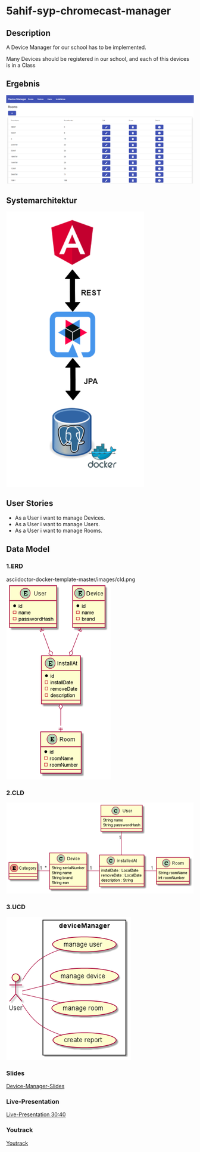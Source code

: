 # 5ahif-syp-chromecast-manager
 
## Description 
A Device Manager for our school has to be implemented.

Many Devices should be registered in our school, and each of this devices is in a Class

## Ergebnis
![image](asciidoctor-convert-template-main/img/gui.png)

## Systemarchitektur
![image](asciidoctor-convert-template-main/img/sys-archi-new.png)

## User Stories

* As a User i want to manage Devices.
* As a User i want to manage Users.
* As a User i want to manage Rooms.

## Data Model

### 1.ERD
asciidoctor-docker-template-master/images/cld.png
![image](asciidoctor-docker-template-master/images/erd.png)

### 2.CLD
![image](asciidoctor-docker-template-master/images/cld2.png)

### 3.UCD
![image](asciidoctor-docker-template-master/images/ucd.png)

### Slides
[Device-Manager-Slides](https://paatz.github.io/device-manager-slides/slides/demo.html#/)

### Live-Presentation
[Live-Presentation 30:40](https://www.youtube.com/watch?v=-oZP3VJ7W_c&t=30m40s)

### Youtrack
[Youtrack](https://vm81.htl-leonding.ac.at/agiles/99-275/current)
